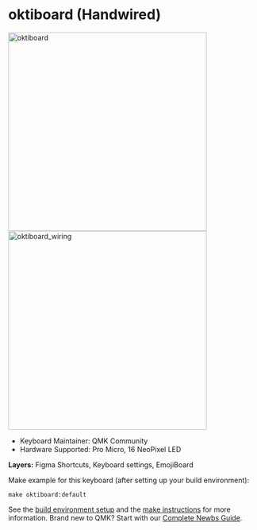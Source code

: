 # oktiboard (Handwired)

<img width='400' src='https://img.imageupload.net/2020/10/02/IMG_1116.jpg' alt='oktiboard' type='oktiboard'>
<img width='400' src='https://img.imageupload.net/2020/10/02/camphoto_1804928587.jpg' alt='oktiboard_wiring' />

* Keyboard Maintainer: QMK Community
* Hardware Supported: Pro Micro, 16 NeoPixel LED

<b>Layers:</b>
Figma Shortcuts,
Keyboard settings,
EmojiBoard

Make example for this keyboard (after setting up your build environment):

    make oktiboard:default

See the [build environment setup](https://docs.qmk.fm/#/getting_started_build_tools) and the [make instructions](https://docs.qmk.fm/#/getting_started_make_guide) for more information. Brand new to QMK? Start with our [Complete Newbs Guide](https://docs.qmk.fm/#/newbs).

